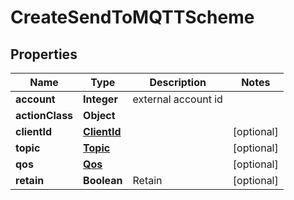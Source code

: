 

# CreateSendToMQTTScheme


## Properties

| Name | Type | Description | Notes |
|------------ | ------------- | ------------- | -------------|
|**account** | **Integer** | external account id |  |
|**actionClass** | **Object** |  |  |
|**clientId** | [**ClientId**](ClientId.md) |  |  [optional] |
|**topic** | [**Topic**](Topic.md) |  |  [optional] |
|**qos** | [**Qos**](Qos.md) |  |  [optional] |
|**retain** | **Boolean** | Retain |  [optional] |



